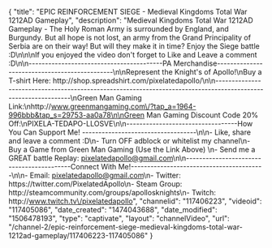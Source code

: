 {
    "title": "EPIC REINFORCEMENT SIEGE - Medieval Kingdoms Total War 1212AD Gameplay",
    "description": "Medieval Kingdoms Total War 1212AD Gameplay - The Holy Roman Army is surrounded by England, and Burgundy.  But all hope is not lost, an army from the Grand Principality of Serbia are on their way!  But will they make it in time? Enjoy the Siege battle :D\n\n\nIf you enjoyed the video don't forget to Like and Leave a comment :D\n\n-----------------------------------------PA Merchandise----------------------------------------------\n\nRepresent the Knight's of Apollo!\nBuy a T-shirt Here: http:\/\/shop.spreadshirt.com\/pixelatedapollo\/\n\n---------------------------------------------------------------------------------------------------------------\nGreen Man Gaming Link:\nhttp:\/\/www.greenmangaming.com\/?tap_a=1964-996bbb&tap_s=29753-aa0a78\n\nGreen Man Gaming Discount Code 20% Off:\nPIXELA-TEDAPO-LLOSVE\n\n----------------------------------How You Can Support Me! -----------------------------------\n\n- Like, share and leave a comment :D\n- Turn OFF adblock or whitelist my channel\n- Buy a Game from Green Man Gaming (Use the Link Above) \n- Send me a GREAT battle Replay: pixelatedapollo@gmail.com\n\n------------------------------------------Connect With Me!-----------------------------------------\n\n- Email: pixelatedapollo@gmail.com\n- Twitter: https:\/\/twitter.com\/PixelatedApollo\n- Steam Group:  http:\/\/steamcommunity.com\/groups\/apollosknights\n- Twitch: http:\/\/www.twitch.tv\/pixelatedapollo",
    "channelid": "117406223",
    "videoid": "117405086",
    "date_created": "1474043688",
    "date_modified": "1506478193",
    "type": "captivate",
    "layout": "channelVideo",
    "url": "\/channel-2\/epic-reinforcement-siege-medieval-kingdoms-total-war-1212ad-gameplay\/117406223-117405086"
}